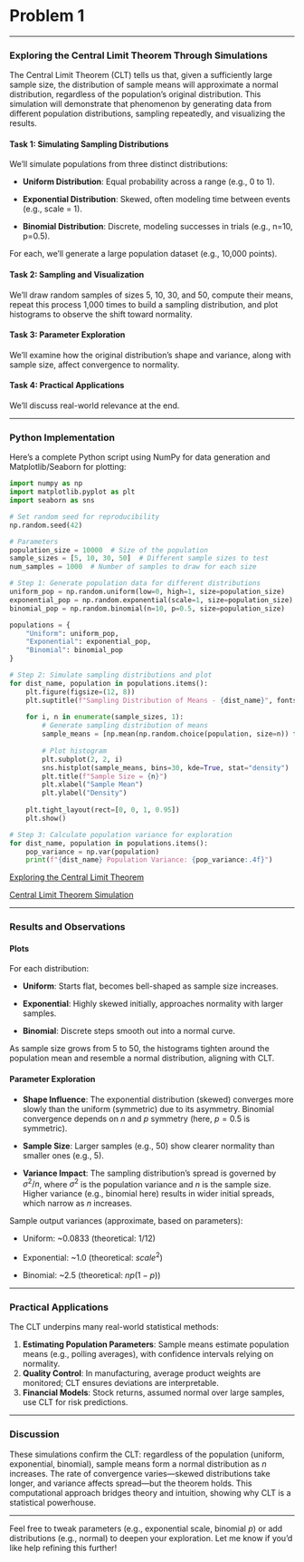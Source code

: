 # Problem 1

---

### Exploring the Central Limit Theorem Through Simulations

The Central Limit Theorem (CLT) tells us that, given a sufficiently large sample size, the distribution of sample means will approximate a normal distribution, regardless of the population’s original distribution. This simulation will demonstrate that phenomenon by generating data from different population distributions, sampling repeatedly, and visualizing the results.

#### Task 1: Simulating Sampling Distributions

We’ll simulate populations from three distinct distributions:

- **Uniform Distribution**: Equal probability across a range (e.g., 0 to 1).

- **Exponential Distribution**: Skewed, often modeling time between events (e.g., scale = 1).

- **Binomial Distribution**: Discrete, modeling successes in trials (e.g., n=10, p=0.5).

For each, we’ll generate a large population dataset (e.g., 10,000 points).

#### Task 2: Sampling and Visualization

We’ll draw random samples of sizes 5, 10, 30, and 50, compute their means, repeat this process 1,000 times to build a sampling distribution, and plot histograms to observe the shift toward normality.

#### Task 3: Parameter Exploration

We’ll examine how the original distribution’s shape and variance, along with sample size, affect convergence to normality.

#### Task 4: Practical Applications

We’ll discuss real-world relevance at the end.

---

### Python Implementation

Here’s a complete Python script using NumPy for data generation and Matplotlib/Seaborn for plotting:

```python
import numpy as np
import matplotlib.pyplot as plt
import seaborn as sns

# Set random seed for reproducibility
np.random.seed(42)

# Parameters
population_size = 10000  # Size of the population
sample_sizes = [5, 10, 30, 50]  # Different sample sizes to test
num_samples = 1000  # Number of samples to draw for each size

# Step 1: Generate population data for different distributions
uniform_pop = np.random.uniform(low=0, high=1, size=population_size)
exponential_pop = np.random.exponential(scale=1, size=population_size)
binomial_pop = np.random.binomial(n=10, p=0.5, size=population_size)

populations = {
    "Uniform": uniform_pop,
    "Exponential": exponential_pop,
    "Binomial": binomial_pop
}

# Step 2: Simulate sampling distributions and plot
for dist_name, population in populations.items():
    plt.figure(figsize=(12, 8))
    plt.suptitle(f"Sampling Distribution of Means - {dist_name}", fontsize=16)
    
    for i, n in enumerate(sample_sizes, 1):
        # Generate sampling distribution of means
        sample_means = [np.mean(np.random.choice(population, size=n)) for _ in range(num_samples)]
        
        # Plot histogram
        plt.subplot(2, 2, i)
        sns.histplot(sample_means, bins=30, kde=True, stat="density")
        plt.title(f"Sample Size = {n}")
        plt.xlabel("Sample Mean")
        plt.ylabel("Density")
    
    plt.tight_layout(rect=[0, 0, 1, 0.95])
    plt.show()

# Step 3: Calculate population variance for exploration
for dist_name, population in populations.items():
    pop_variance = np.var(population)
    print(f"{dist_name} Population Variance: {pop_variance:.4f}")
```

[Exploring the Central Limit Theorem](statistic.html)

[Central Limit Theorem Simulation](Central_Limit_Theorem_Simulation.html)

---

### Results and Observations

#### Plots
For each distribution:
- **Uniform**: Starts flat, becomes bell-shaped as sample size increases.

- **Exponential**: Highly skewed initially, approaches normality with larger samples.

- **Binomial**: Discrete steps smooth out into a normal curve.

As sample size grows from 5 to 50, the histograms tighten around the population mean and resemble a normal distribution, aligning with CLT.

#### Parameter Exploration

- **Shape Influence**: The exponential distribution (skewed) converges more slowly than the uniform (symmetric) due to its asymmetry. Binomial convergence depends on $n$ and $p$ symmetry (here, $p=0.5$ is symmetric).

- **Sample Size**: Larger samples (e.g., 50) show clearer normality than smaller ones (e.g., 5).

- **Variance Impact**: The sampling distribution’s spread is governed by $\sigma^2/n$, where $\sigma^2$ is the population variance and $n$ is the sample size. Higher variance (e.g., binomial here) results in wider initial spreads, which narrow as $n$ increases.

Sample output variances (approximate, based on parameters):

- Uniform: ~0.0833 (theoretical: $1/12$)

- Exponential: ~1.0 (theoretical: $scale^2$)

- Binomial: ~2.5 (theoretical: $np(1-p)$)

---

### Practical Applications

The CLT underpins many real-world statistical methods:
1. **Estimating Population Parameters**: Sample means estimate population means (e.g., polling averages), with confidence intervals relying on normality.
2. **Quality Control**: In manufacturing, average product weights are monitored; CLT ensures deviations are interpretable.
3. **Financial Models**: Stock returns, assumed normal over large samples, use CLT for risk predictions.

---

### Discussion

These simulations confirm the CLT: regardless of the population (uniform, exponential, binomial), sample means form a normal distribution as $n$ increases. The rate of convergence varies—skewed distributions take longer, and variance affects spread—but the theorem holds. This computational approach bridges theory and intuition, showing why CLT is a statistical powerhouse.

---

Feel free to tweak parameters (e.g., exponential scale, binomial $p$) or add distributions (e.g., normal) to deepen your exploration. Let me know if you’d like help refining this further!
